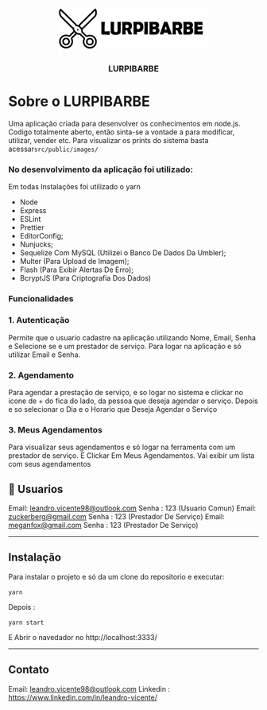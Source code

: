 <h1 align="center">
  <img alt="Fastfeet" title="Fastfeet" src="src/public/images/logo.png" width="300px" />
</h1>

<h3 align="center">
LURPIBARBE</h3>



# Sobre o LURPIBARBE

Uma aplicação criada para desenvolver os conhecimentos em node.js.
Codigo totalmente aberto, então sinta-se a vontade a para modificar, utilizar, vender etc.
Para visualizar os prints do sistema basta acessar`src/public/images/` 


### **No desenvolvimento da aplicação foi utilizado:**
Em todas Instalações foi utilizado o yarn
-  Node 
- Express
- ESLint 
- Prettier 
- EditorConfig;
- Nunjucks;
- Sequelize Com MySQL (Utilizei o Banco De Dados Da Umbler);
- Multer (Para Upload de Imagem);
- Flash (Para Exibir Alertas De Erro);
- BcryptJS (Para Criptografia Dos Dados)


### **Funcionalidades**

### **1. Autenticação**

Permite que o usuario cadastre na aplicação utilizando Nome, Email, Senha e Selecione se e um prestador de serviço.
Para logar na aplicação e só utilizar Email e Senha.

### **2. Agendamento**

Para agendar a prestação de serviço, e so logar no sistema e clickar no icone de + do fica do lado, da pessoa que deseja agendar o serviço. 
Depois e so selecionar o Dia e o Horario que Deseja Agendar o Serviço

### **3. Meus Agendamentos**

Para visualizar seus agendamentos e só logar na ferramenta com um prestador de serviço.
E Clickar Em Meus Agendamentos. Vai exibir um lista com seus agendamentos


## 📅 Usuarios

Email: leandro.vicente98@outlook.com Senha : 123 (Usuario Comun)
Email: zuckerberg@gmail.com Senha : 123 (Prestador De Serviço)
Email: meganfox@gmail.com Senha : 123 (Prestador De Serviço)



---
## Instalação

Para instalar o projeto e só da um clone do repositorio e executar:

    yarn 
Depois :
  
    yarn start
E Abrir o navedador no http://localhost:3333/

---
## Contato
Email: leandro.vicente98@outlook.com
Linkedin : https://www.linkedin.com/in/leandro-vicente/


